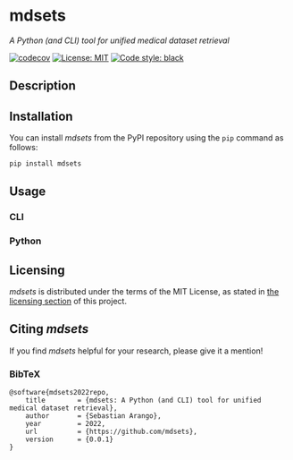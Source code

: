 # mdsets

*A Python (and CLI) tool for unified medical dataset retrieval*

[![codecov](https://codecov.io/gh/sebasarango1180/mdsets/branch/master/graph/badge.svg)](https://codecov.io/gh/sebasarango1180/mdsets)
[![License: MIT](https://img.shields.io/badge/License-MIT-yellow.svg)](LICENSE.md)
[![Code style: black](https://img.shields.io/badge/code%20style-black-000000.svg)](https://github.com/psf/black)

## Description

## Installation
You can install *mdsets* from the PyPI repository using the `pip` command as follows:
```bash
pip install mdsets
```

## Usage

### CLI

### Python

## Licensing

*mdsets* is distributed under the terms of the MIT License, as stated in [the licensing section](LICENSE.md) of this project.

## Citing *mdsets*

If you find *mdsets* helpful for your research, please give it a mention!

### BibTeX
```
@software{mdsets2022repo,
	title        = {mdsets: A Python (and CLI) tool for unified medical dataset retrieval},
	author       = {Sebastian Arango},
	year         = 2022,
	url          = {https://github.com/mdsets},
	version      = {0.0.1}
}